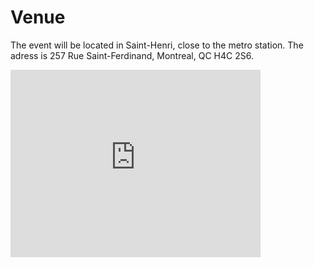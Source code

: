 # Venue

The event will be located in Saint-Henri, close to the metro station. The adress is 257 Rue Saint-Ferdinand, Montreal, QC H4C 2S6.

<iframe src="https://www.google.com/maps/embed?pb=!1m18!1m12!1m3!1d546.0977691282087!2d-73.58362042812692!3d45.475574678919266!2m3!1f0!2f0!3f0!3m2!1i1024!2i768!4f13.1!3m3!1m2!1s0x4cc9109cea6e1ea5%3A0x1befadf0ea5ba9b4!2s257%20Rue%20Saint-Ferdinand%2C%20Montreal%2C%20QC%20H4C%202S6!5e0!3m2!1sfr!2sca!4v1689552740138!5m2!1sfr!2sca" width="400" height="300" style="border:0;" allowfullscreen="" loading="lazy" referrerpolicy="no-referrer-when-downgrade"></iframe>
